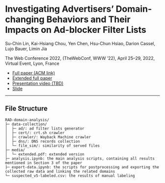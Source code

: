 # Investigating Advertisers’ Domain-changing Behaviors and Their Impacts on Ad-blocker Filter Lists

Su-Chin Lin, Kai-Hsiang Chou, Yen Chen, Hsu-Chun Hsiao, Darion Cassel, Lujo Bauer, Limin Jia

The Web Conference 2022, (TheWebConf, WWW ’22), April 25–29, 2022, Virtual Event, Lyon, France

- [Full paper (ACM link)](https://dl.acm.org/doi/10.1145/3485447.3512218)
- [Extended full paper](media/extended.pdf)
- [Presentation video (TBD)](#)
- [Slide](media/slide.pdf)


---

## File Structure

```
RAD-domain-analysis/  
├─ data-collection/  
│  ├─ ad/: ad filter lists generator  
│  ├─ cert/: crt.sh crawler  
│  ├─ crawler/: Wayback Machine crawler  
│  ├─ dns/: DNS records collection  
│  └─ file_sim/: similarity of served files  
├─ media/  
│  └─ extended.pdf: extended version  
├─ analysis.ipynb: the main analysis scripts, containing all results mentioned in Section 3 of the paper  
├─ export-data.ipynb: the scripts for postprocessing and exporting the collected raw data and linking the related domains  
└─ suspected_v5-labeled.csv: the results of manual labeling  
```
